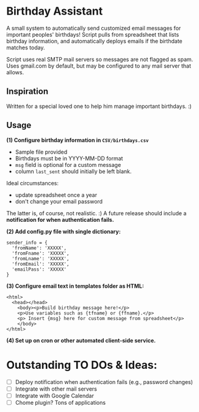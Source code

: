 # Birthday Assistant
A small system to automatically send customized email messages for important peoples' birthdays! Script pulls from spreadsheet that lists birthday information, and automatically deploys emails if the birthdate matches today. 

Script uses real SMTP mail servers so messages are not flagged as spam. Uses gmail.com by default, but may be configured to any mail server that allows. 

## Inspiration
Written for a special loved one to help him manage important birthdays. :)

## Usage
**(1) Configure birthday information in `CSV/birthdays.csv`**

- Sample file provided
- Birthdays must be in YYYY-MM-DD format
- `msg` field is optional for a custom message
- column `last_sent` should initially be left blank. 

Ideal circumstances: 
- update spreadsheet once a year
- don't change your email password

The latter is, of course, not realistic. :) A future release should include a **notification for when authentication fails.**

**(2) Add config.py file with single dictionary:**

```
sender_info = {
  'fromName': 'XXXXX',
  'fromFname': 'XXXXX',
  'fromLname': 'XXXXX',
  'fromEmail': 'XXXXX',
  'emailPass': 'XXXXX'
}
```

**(3) Configure email text in templates folder as HTML:**

```
<html>
  <head></head>
    <body><p>Build birthday message here!</p>
    <p>Use variables such as {tfname} or {ffname}.</p>
    <p> Insert {msg} here for custom message from spreadsheet</p>
    </body>
</html>
```

**(4) Set up on cron or other automated client-side service.**

# Outstanding TO DOs & Ideas:
- [ ] Deploy notification when authentication fails (e.g., password changes)
- [ ] Integrate with other mail servers
- [ ] Integrate with Google Calendar
- [ ] Chome plugin? Tons of applications